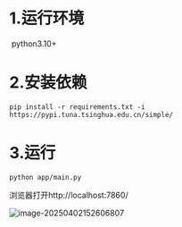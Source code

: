 # 1.运行环境

​    python3.10+

# 2.安装依赖

```
pip install -r requirements.txt -i https://pypi.tuna.tsinghua.edu.cn/simple/
```

# 3.运行

```
python app/main.py
```

浏览器打开http://localhost:7860/

![image-20250402152606807](https://mypicture-1258720957.cos.ap-nanjing.myqcloud.com/image-20250402152606807.png)